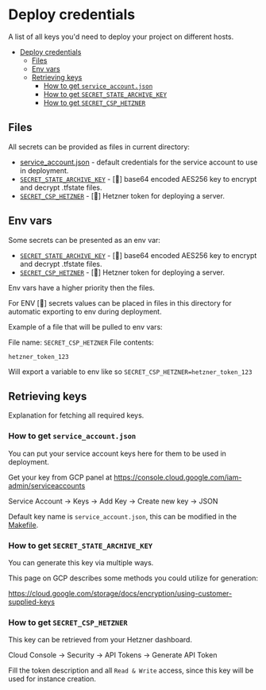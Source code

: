 # Deploy credentials

A list of all keys you'd need to deploy your project on different hosts.

- [Deploy credentials](#deploy-credentials)
  - [Files](#files)
  - [Env vars](#env-vars)
  - [Retrieving keys](#retrieving-keys)
    - [How to get `service_account.json`](#how-to-get-service_accountjson)
    - [How to get `SECRET_STATE_ARCHIVE_KEY`](#how-to-get-secret_state_archive_key)
    - [How to get `SECRET_CSP_HETZNER`](#how-to-get-secret_csp_hetzner)


## Files

All secrets can be provided as files in current directory:

- [service_account.json](./service_account.json) - default credentials for the service account to use in deployment.
- [`SECRET_STATE_ARCHIVE_KEY`](./SECRET_STATE_ARCHIVE_KEY) - [📃] base64 encoded AES256 key to encrypt and decrypt .tfstate files.
- [`SECRET_CSP_HETZNER`](./SECRET_CSP_HETZNER) - [📃] Hetzner token for deploying a server.

## Env vars

Some secrets can be presented as an env var:

- [`SECRET_STATE_ARCHIVE_KEY`](./SECRET_STATE_ARCHIVE_KEY) - [📃] base64 encoded AES256 key to encrypt and decrypt .tfstate files.
- [`SECRET_CSP_HETZNER`](./SECRET_CSP_HETZNER) - [📃] Hetzner token for deploying a server.

Env vars have a higher priority then the files.

For ENV [📃] secrets values can be placed in files in this directory for automatic exporting to env during deployment.

Example of a file that will be pulled to env vars:

File name: `SECRET_CSP_HETZNER`
File contents:
```
hetzner_token_123
```

Will export a variable to env like so `SECRET_CSP_HETZNER=hetzner_token_123`

## Retrieving keys

Explanation for fetching all required keys.

### How to get `service_account.json`

You can put your service account keys here for them to be used in deployment.

Get your key from GCP panel at https://console.cloud.google.com/iam-admin/serviceaccounts

Service Account -> Keys -> Add Key -> Create new key -> JSON

Default key name is `service_account.json`, this can be modified in the [Makefile](../Makefile).

### How to get `SECRET_STATE_ARCHIVE_KEY`

You can generate this key via multiple ways.

This page on GCP describes some methods you could utilize for generation:

https://cloud.google.com/storage/docs/encryption/using-customer-supplied-keys

### How to get `SECRET_CSP_HETZNER`

This key can be retrieved from your Hetzner dashboard.

Cloud Console -> Security -> API Tokens -> Generate API Token

Fill the token description and all `Read & Write` access, since this key will be used for instance creation.
